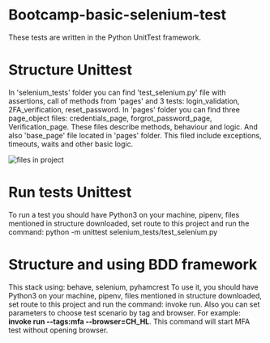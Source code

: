 # Bootcamp-basic-selenium-test
These tests are written in the Python UnitTest framework.
# Structure Unittest
In 'selenium_tests' folder you can find 'test_selenium.py' file with assertions, call of methods from 'pages' and 3 tests: login_validation, 2FA_verification, reset_password.
In 'pages' folder you can find three page_object files: credentials_page, forgrot_password_page, Verification_page. These files describe methods, behaviour and logic.
And also 'base_page' file located in 'pages' folder. This filed include exceptions, timeouts, waits and other basic logic.

![files in project](https://github.com/OlegIgnatiev/Bootcamp-basic-selenium-test/assets/119042843/f6d9ea4d-f897-4d69-b3ea-edfaab40535b)
# Run tests Unittest
To run a test you should have Python3 on your machine, pipenv, files mentioned in structure downloaded, set route to this project and run the command:
python -m unittest selenium_tests/test_selenium.py

# Structure and using BDD framework
This stack using: behave, selenium, pyhamcrest
To use it, you should have Python3 on your machine, pipenv, files mentioned in structure downloaded, set route to this project and run the command: invoke run. Also you can set parameters to choose test scenario by tag and browser. For example: **invoke run --tags:mfa --browser=CH_HL**. This command will start MFA test without opening browser.

